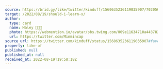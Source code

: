 ```yaml
---
source: https://brid.gy/like/twitter/kinduff/1560635236119035907/702050994578788352
target: /2022/08/19/should-i-learn-x/
author:
  type: card
  name: Haley 💖💜💙
  photo: https://webmention.io/avatar/pbs.twimg.com/009e11634710a443783e7ebf7c6389328527209f4e50bd250f37a21e755acc29.jpg
  url: https://twitter.com/Minmincap
source_url: https://twitter.com/kinduff/status/1560635236119035907#favorited-by-702050994578788352
property: like-of
published: null
published_at: null
received_at: 2022-08-19T19:58:18Z
---
```



